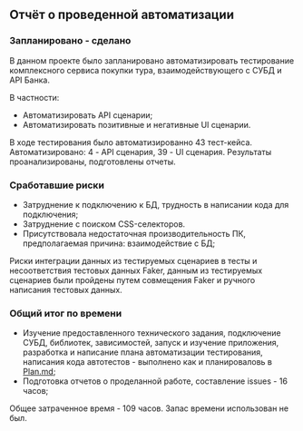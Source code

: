 ## Отчёт о проведенной автоматизации

### Запланировано - сделано

В данном проекте было запланировано автоматизировать тестирование комплексного сервиса покупки тура, взаимодействующего с СУБД и API Банка. 

В частности:

- Автоматизировать API сценарии;
- Автоматизировать позитивные и негативные UI сценарии.

В ходе тестирования было автоматизированно 43 тест-кейса. Автоматизировано: 4 - API сценария, 39 - UI сценария. Результаты проанализированы, подготовлены отчеты.

### Сработавшие риски

- Затруднение к подключению к БД, трудность в написании кода для подключения;
- Затруднение с поиском CSS-селекторов.
- Присутствовала недостаточная производительность ПК, предполагаемая причина: взаимодействие с БД;

Риски интеграции данных из тестируемых сценариев в тесты и несоответствия тестовых данных Faker, данным из тестируемых сценариев были пройдены путем совмещения Faker и ручного написания тестовых данных.

### Общий итог по времени 

- Изучение предоставленного технического задания, подключение СУБД, библиотек, зависимостей, запуск и изучение приложения, разработка и написание плана автоматизации тестирования, написания кода автотестов - выполнено как и планироваловь в [Plan.md](https://github.com/MargaritaPustovalova/Diplom-netology/blob/master/reports/Plan.md);
- Подготовка отчетов о проделанной работе, составление issues - 16 часов;

Общее затраченное время - 109 часов. Запас времени использован не был.
